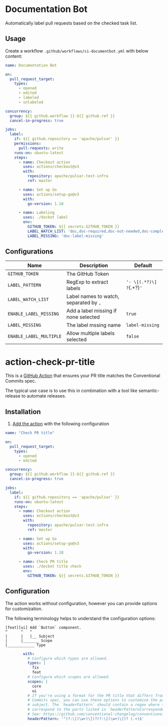 # Documentation Bot 

Automatically label pull requests based on the checked task list.

## Usage

Create a workflow `.github/workflows/ci-documentbot.yml` with below content:

```yaml
name: Documentation Bot

on:
  pull_request_target:
    types:
      - opened
      - edited
      - labeled
      - unlabeled

concurrency:
  group: ${{ github.workflow }}-${{ github.ref }}
  cancel-in-progress: true

jobs:
  label:
    if: ${{ github.repository == 'apache/pulsar' }}
    permissions:
      pull-requests: write
    runs-on: ubuntu-latest
    steps:
      - name: Checkout action
        uses: actions/checkout@v3
        with:
          repository: apache/pulsar-test-infra
          ref: master

      - name: Set up Go
        uses: actions/setup-go@v3
        with:
          go-version: 1.18

      - name: Labeling
        uses: ./docbot label
        env:
          GITHUB_TOKEN: ${{ secrets.GITHUB_TOKEN }}
          LABEL_WATCH_LIST: 'doc,doc-required,doc-not-needed,doc-complete'
          LABEL_MISSING: 'doc-label-missing'
```

## Configurations

| Name                    | Description                            | Default                   |
|-------------------------|----------------------------------------|---------------------------|
| `GITHUB_TOKEN`          | The GitHub Token                       | &nbsp;                    |
| `LABEL_PATTERN`         | RegExp to extract labels               | `'- \[(.*?)\] ?`(.+?)`' ` |
| `LABEL_WATCH_LIST`      | Label names to watch, separated by `,` | &nbsp;                    |
| `ENABLE_LABEL_MISSING`  | Add a label missing if none selected   | `true`                    |
| `LABEL_MISSING`         | The label mssing name                  | `label-missing`           |
| `ENABLE_LABEL_MULTIPLE` | Allow multiple labels selected         | `false`                   |


# action-check-pr-title
This is a [GitHub Action](https://github.com/features/actions) that ensures your PR title matches the Conventional Commits spec.

The typical use case is to use this in combination with a tool like semantic-release to automate releases.

## Installation

1. [Add the action](https://docs.github.com/en/actions/quickstart) with the following configuration
```yml
name: "Check PR title"

on:
  pull_request_target:
    types:
      - opened
      - edited

concurrency:
  group: ${{ github.workflow }}-${{ github.ref }}
  cancel-in-progress: true

jobs:
  label:
    if: ${{ github.repository == 'apache/pulsar' }}
    runs-on: ubuntu-latest
    steps:
      - name: Checkout action
        uses: actions/checkout@v3
        with:
          repository: apache/pulsar-test-infra
          ref: master

      - name: Set up Go
        uses: actions/setup-go@v3
        with:
          go-version: 1.18

      - name: Check PR title
        uses: ./docbot title check
        env:
          GITHUB_TOKEN: ${{ secrets.GITHUB_TOKEN }}
```

## Configuration

The action works without configuration, however you can provide options for customization.

The following terminology helps to understand the configuration options:

```
[feat][ui] Add `Button` component.
^      ^   ^
|      |   |__ Subject
|      |_______ Scope
|____________ Type
```

```yml
        with:
          # Configure which types are allowed.
          types: |
            fix
            feat
          # Configure which scopes are allowed.
          scopes: |
            core
            ui
          # If you're using a format for the PR title that differs from the traditional Conventional
          # Commits spec, you can use these options to customize the parsing of the type, scope and
          # subject. The `headerPattern` should contain a regex where the capturing groups in parentheses
          # correspond to the parts listed in `headerPatternCorrespondence`.
          # See: https://github.com/conventional-changelog/conventional-changelog/tree/master/packages/conventional-commits-parser#headerpattern
          headerPattern: '^(?:\[(\w+)\])?(?:\[(\w+)\])? (.+)$'
```

